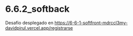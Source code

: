 # 6.6.2_softback

Desafio desplegado en https://6-6-1-softfront-mdrccl3my-davidpirul.vercel.app/registrarse
